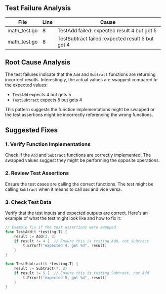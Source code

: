 ## Test Failure Analysis

| File | Line | Cause |
|------|------|-------|
| math_test.go | 8 | TestAdd failed: expected result 4 but got 5 |
| math_test.go | 8 | TestSubtract failed: expected result 5 but got 4 |

## Root Cause Analysis

The test failures indicate that the `Add` and `Subtract` functions are returning incorrect results. Interestingly, the actual values are swapped compared to the expected values:
- `TestAdd` expects 4 but gets 5
- `TestSubtract` expects 5 but gets 4

This pattern suggests the function implementations might be swapped or the test assertions might be incorrectly referencing the wrong functions.

## Suggested Fixes

### 1. **Verify Function Implementations**
Check if the `Add` and `Subtract` functions are correctly implemented. The swapped values suggest they might be performing the opposite operations.

### 2. **Review Test Assertions**
Ensure the test cases are calling the correct functions. The test might be calling `Subtract` when it means to call `Add` and vice versa.

### 3. **Check Test Data**
Verify that the test inputs and expected outputs are correct. Here's an example of what the test might look like and how to fix it:

```go
// Example fix if the test assertions were swapped
func TestAdd(t *testing.T) {
    result := Add(2, 2)
    if result != 4 {  // Ensure this is testing Add, not Subtract
        t.Errorf("expected 4, got %d", result)
    }
}

func TestSubtract(t *testing.T) {
    result := Subtract(7, 2)
    if result != 5 {  // Ensure this is testing Subtract, not Add
        t.Errorf("expected 5, got %d", result)
    }
}
```